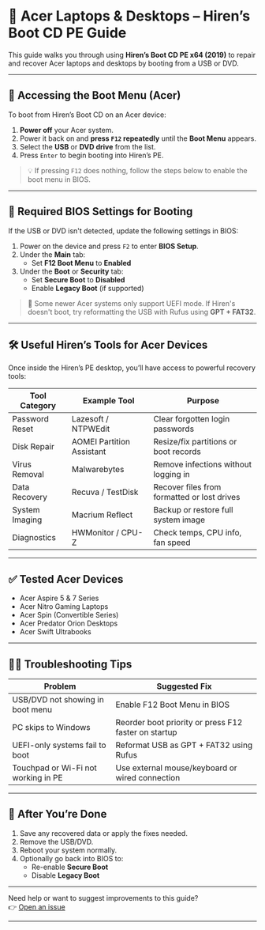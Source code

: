 # 🧳 Acer Laptops & Desktops – Hiren’s Boot CD PE Guide

This guide walks you through using **Hiren’s Boot CD PE x64 (2019)** to repair and recover Acer laptops and desktops by booting from a USB or DVD.

---

## 🔁 Accessing the Boot Menu (Acer)

To boot from Hiren’s Boot CD on an Acer device:

1. **Power off** your Acer system.
2. Power it back on and **press `F12` repeatedly** until the **Boot Menu** appears.
3. Select the **USB** or **DVD drive** from the list.
4. Press `Enter` to begin booting into Hiren’s PE.

> 💡 If pressing `F12` does nothing, follow the steps below to enable the boot menu in BIOS.

---

## 🧰 Required BIOS Settings for Booting

If the USB or DVD isn't detected, update the following settings in BIOS:

1. Power on the device and press `F2` to enter **BIOS Setup**.
2. Under the **Main** tab:
   - Set **F12 Boot Menu** to **Enabled**
3. Under the **Boot** or **Security** tab:
   - Set **Secure Boot** to **Disabled**
   - Enable **Legacy Boot** (if supported)

> 📌 Some newer Acer systems only support UEFI mode. If Hiren's doesn't boot, try reformatting the USB with Rufus using **GPT + FAT32**.

---

## 🛠️ Useful Hiren’s Tools for Acer Devices

Once inside the Hiren’s PE desktop, you’ll have access to powerful recovery tools:

| Tool Category      | Example Tool                | Purpose                                 |
|--------------------|-----------------------------|------------------------------------------|
| Password Reset     | Lazesoft / NTPWEdit          | Clear forgotten login passwords          |
| Disk Repair        | AOMEI Partition Assistant    | Resize/fix partitions or boot records    |
| Virus Removal      | Malwarebytes                 | Remove infections without logging in     |
| Data Recovery      | Recuva / TestDisk            | Recover files from formatted or lost drives |
| System Imaging     | Macrium Reflect              | Backup or restore full system image      |
| Diagnostics        | HWMonitor / CPU-Z            | Check temps, CPU info, fan speed         |

---

## ✅ Tested Acer Devices

- Acer Aspire 5 & 7 Series
- Acer Nitro Gaming Laptops
- Acer Spin (Convertible Series)
- Acer Predator Orion Desktops
- Acer Swift Ultrabooks

---

## 🧑‍🔧 Troubleshooting Tips

| Problem                                 | Suggested Fix                                             |
|----------------------------------------|-----------------------------------------------------------|
| USB/DVD not showing in boot menu       | Enable F12 Boot Menu in BIOS                              |
| PC skips to Windows                    | Reorder boot priority or press F12 faster on startup      |
| UEFI-only systems fail to boot         | Reformat USB as GPT + FAT32 using Rufus                   |
| Touchpad or Wi-Fi not working in PE    | Use external mouse/keyboard or wired connection           |

---

## 🧼 After You’re Done

1. Save any recovered data or apply the fixes needed.
2. Remove the USB/DVD.
3. Reboot your system normally.
4. Optionally go back into BIOS to:
   - Re-enable **Secure Boot**
   - Disable **Legacy Boot**

---

Need help or want to suggest improvements to this guide?  
👉 [Open an issue](https://github.com/4troDev/repair-windows-with-hirens/issues)

---